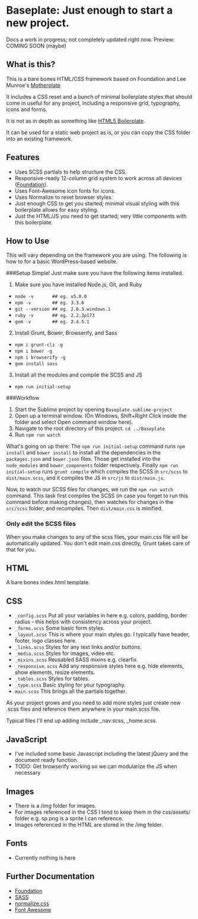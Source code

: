 # Baseplate: Just enough to start a new project.

Docs a work in progress; not completely updated right now.
Preview: COMING SOON (maybe)

## What is this?
This is a bare bones HTML/CSS framework based on Foundation and Lee Munroe's <a href="https://github.com/leemunroe/motherplate">Motherplate</a>

It includes a CSS reset and a bunch of minimal boilerplate styles that should come in useful for any project, including a responsive grid, typography, icons and forms.

It is not as in depth as something like <a href="http://html5boilerplate.com/">HTML5 Boilerplate</a>.

It can be used for a static web project as is, or you can copy the CSS folder into an existing framework.

## Features
* Uses SCSS partials to help structure the CSS.
* Responsive-ready 12-column grid system to work across all devices (<a href="http://foundation.zurb.com">Foundation</a>).
* Uses Font-Awesome icon fonts for icons.
* Uses Normalize to reset browser styles.
* Just enough CSS to get you started; minimal visual styling with this boilerplate allows for easy styling.
* Just the HTML/JS you need to get started; very little components with this boilerplate.

## How to Use
This will vary depending on the framework you are using. The following is how to for a basic WordPress-based website. 

###Setup
Simple! Just make sure you have the following items installed.

1. Make sure you have installed Node.js, Git, and Ruby
 * `node -v       ## eg. v5.0.0`
 * `npm -v        ## eg. 3.3.6`
 * `git --version ## eg. 2.6.3.windows.1`
 * `ruby -v       ## eg. 2.2.3p173`
 * `gem -v        ## eg. 2.4.5.1`

2. Install Grunt, Bower, Browserify, and Sass
- `npm i grunt-cli -g`
- `npm i bower -g`
- `npm i browserify -g`
- `gem install sass`

3. Install all the modules and compile the SCSS and JS
- `npm run initial-setup`

###Workflow
1. Start the Sublime project by opening `Baseplate.sublime-project`
2. Open up a terminal window. (On Windows, Shift+Right Click inside the folder and select Open command window here).
3. Navigate to the root directory of this project. `cd ../Baseplate`
4. Run `npm run watch`

What's going on up there:
The `npm run initial-setup` command runs `npm install` and `bower install` to install all the dependencies in the
`packages.json` and `bower.json` files. Those get installed into the `node_modules` and `bower_components` folder
respectively. Finally `npm run initial-setup` runs `grunt compile` which compiles the SCSS in `src/scss` to
`dist/main.scss`, and it compiles the JS in `src/js` to `dist/main.js`.

Now, to watch our SCSS files for changes, we run the `npm run watch` command. This task first compiles the SCSS (in
case you forget to run this command before making changes), then watches for changes in the `src/scss` folder, and
recompiles. Then `dist/main.css` is minified.

### Only edit the SCSS files
When you make changes to any of the scss files, your main.css file will be automatically updated.
You don't edit main.css directly, Grunt takes care of that for you.

## HTML
A bare bones index.html template.

## CSS
* `_config.scss` Put all your variables in here e.g. colors, padding, border radius - this helps with consistency across your project.
* `_forms.scss` Some basic form styles.
* `_layout.scss` This is where your main styles go. I typically have header, footer, logo classes here.
* `_links.scss` Styles for any text links and/or buttons.
* `_media.scss` Styles for images, video etc.
* `_mixins.scss` Reusabled SASS mixins e.g. clearfix.
* `_responsive.scss` Add any responsive styles here e.g. hide elements, show elements, resize elements.
* `_tables.scss` Styles for tables.
* `_type.scss` Basic styling for your typography.
* `main.scss` This brings all the partials together.

As your project grows and you need to add more styles just create new .scss files and reference them anywhere in your main.scss file.

Typical files I'll end up adding include _nav.scss, _home.scss.

## JavaScript ##
* I've included some basic Javascript including the latest jQuery and the document ready function.
* TODO: Get browserify working so we can modularize the JS when necessary

## Images ##
* There is a /img folder for images.
* For images referenced in the CSS I tend to keep them in the css/assets/ folder e.g. sp.png is a sprite I can reference.
* Images referenced in the HTML are stored in the /img folder.

## Fonts ##
* Currently nothing is here

## Further Documentation ##
* <a href="http://foundation.zurb.com/docs/">Foundation</a>
* <a href="http://sass-lang.com/">SASS</a>
* <a href="http://necolas.github.com/normalize.css/">normalize.css</a>
* <a href="http://fontawesome.io/">Font Awesome</a>
